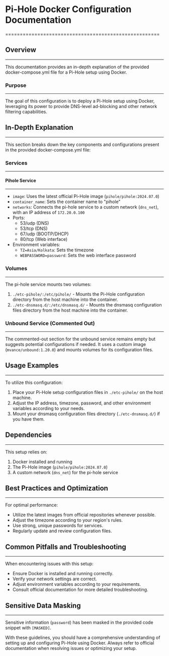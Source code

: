# Pi-Hole Docker Configuration Documentation
=====================================================

## Overview
------------

This documentation provides an in-depth explanation of the provided docker-compose.yml file for a Pi-Hole setup using Docker.

### Purpose
------------

The goal of this configuration is to deploy a Pi-Hole setup using Docker, leveraging its power to provide DNS-level ad-blocking and other network filtering capabilities.

## In-Depth Explanation
------------------------

This section breaks down the key components and configurations present in the provided docker-compose.yml file:

### Services
---------------

#### Pihole Service
--------------------

*   `image`: Uses the latest official Pi-Hole image (`pihole/pihole:2024.07.0`)
*   `container_name`: Sets the container name to "pihole"
*   `networks`: Connects the pi-hole service to a custom network (`dns_net`), with an IP address of `172.20.0.100`
*   Ports:
    *   53/udp (DNS)
    *   53/tcp (DNS)
    *   67/udp (BOOTP/DHCP)
    *   80/tcp (Web interface)
*   Environment variables:
    *   `TZ=Asia/Kolkata`: Sets the timezone
    *   `WEBPASSWORD=password`: Sets the web interface password

### Volumes
-------------

The pi-hole service mounts two volumes:

1.  `./etc-pihole/:/etc/pihole/` - Mounts the Pi-Hole configuration directory from the host machine into the container.
2.  `./etc-dnsmasq.d/:/etc/dnsmasq.d/` - Mounts the dnsmasq configuration files directory from the host machine into the container.

### Unbound Service (Commented Out)
------------------------------------

The commented-out section for the unbound service remains empty but suggests potential configurations if needed. It uses a custom image (`mvance/unbound:1.20.0`) and mounts volumes for its configuration files.

## Usage Examples
------------------

To utilize this configuration:

1.  Place your Pi-Hole setup configuration files in `./etc-pihole/` on the host machine.
2.  Adjust the IP address, timezone, password, and other environment variables according to your needs.
3.  Mount your dnsmasq configuration files directory (`./etc-dnsmasq.d/`) if you have them.

## Dependencies
----------------

This setup relies on:

1.  Docker installed and running
2.  The Pi-Hole image (`pihole/pihole:2024.07.0`)
3.  A custom network (`dns_net`) for the pi-hole service

## Best Practices and Optimization
--------------------------------------

For optimal performance:

*   Utilize the latest images from official repositories whenever possible.
*   Adjust the timezone according to your region's rules.
*   Use strong, unique passwords for services.
*   Regularly update and review configuration files.

## Common Pitfalls and Troubleshooting
-----------------------------------------

When encountering issues with this setup:

*   Ensure Docker is installed and running correctly.
*   Verify your network settings are correct.
*   Adjust environment variables according to your requirements.
*   Consult official documentation for more detailed troubleshooting.

## Sensitive Data Masking
---------------------------

Sensitive information (`password`) has been masked in the provided code snippet with `[MASKED]`.

With these guidelines, you should have a comprehensive understanding of setting up and configuring Pi-Hole using Docker. Always refer to official documentation when resolving issues or optimizing your setup.
